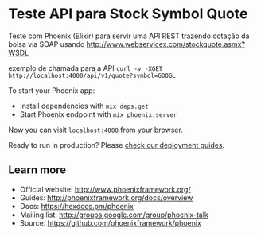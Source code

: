 # Teste API para Stock Symbol Quote

Teste com Phoenix (Elixir) para servir uma API REST trazendo cotação da bolsa via SOAP usando http://www.webservicex.com/stockquote.asmx?WSDL

exemplo de chamada para a API
```curl -v -XGET http://localhost:4000/api/v1/quote?symbol=GOOGL```

To start your Phoenix app:

  * Install dependencies with `mix deps.get`
  * Start Phoenix endpoint with `mix phoenix.server`

Now you can visit [`localhost:4000`](http://localhost:4000) from your browser.

Ready to run in production? Please [check our deployment guides](http://www.phoenixframework.org/docs/deployment).

## Learn more

  * Official website: http://www.phoenixframework.org/
  * Guides: http://phoenixframework.org/docs/overview
  * Docs: https://hexdocs.pm/phoenix
  * Mailing list: http://groups.google.com/group/phoenix-talk
  * Source: https://github.com/phoenixframework/phoenix
